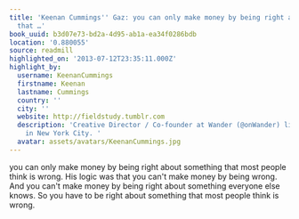 ```yaml
---
title: 'Keenan Cummings'' Gaz: you can only make money by being right about something
  that …'
book_uuid: b3d07e73-bd2a-4d95-ab1a-ea34f0286bdb
location: '0.880055'
source: readmill
highlighted_on: '2013-07-12T23:35:11.000Z'
highlight_by:
  username: KeenanCummings
  firstname: Keenan
  lastname: Cummings
  country: ''
  city: ''
  website: http://fieldstudy.tumblr.com
  description: 'Creative Director / Co-founder at Wander (@onWander) living and working
    in New York City. '
  avatar: assets/avatars/KeenanCummings.jpg
---
```


you can only make money by being right about something that most people think is wrong. His logic was that you can't make money by being wrong. And you can't make money by being right about something everyone else knows. So you have to be right about something that most people think is wrong.